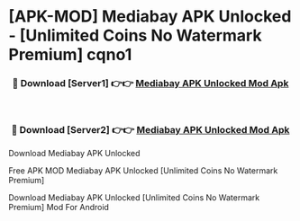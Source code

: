 # [APK-MOD] Mediabay APK Unlocked - [Unlimited Coins No Watermark Premium] cqno1



<div align="center">
<h3>🔴 Download [Server1] 👉👉 <a href="https://momento.my/?title=Mediabay_APK_Unlocked">Mediabay APK Unlocked Mod Apk</a></h3><br>

<h3>🔴 Download [Server2] 👉👉 <a href="https://momento.my/?title=Mediabay_APK_Unlocked">Mediabay APK Unlocked Mod Apk</a></h3>
</div>



Download Mediabay APK Unlocked 

Free APK MOD Mediabay APK Unlocked [Unlimited Coins No Watermark Premium]

Download Mediabay APK Unlocked [Unlimited Coins No Watermark Premium] Mod For Android
